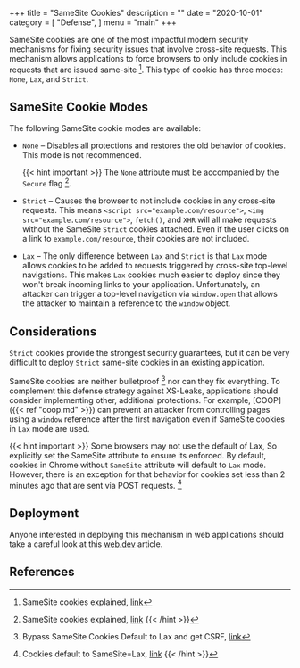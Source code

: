 +++
title = "SameSite Cookies"
description = ""
date = "2020-10-01"
category = [
    "Defense",
]
menu = "main"
+++

SameSite cookies are one of the most impactful modern security mechanisms for fixing security issues that involve cross-site requests. This mechanism allows applications to force browsers to only include cookies in requests that are issued same-site [^1]. This type of cookie has three modes: `None`, `Lax`, and `Strict`.

## SameSite Cookie Modes

The following SameSite cookie modes are available:

* `None` – Disables all protections and restores the old behavior of cookies. This mode is not recommended.

  {{< hint important >}}
  The `None` attribute must be accompanied by the `Secure` flag [^same-site-none].
  [^same-site-none]: SameSite cookies explained, [link](https://web.dev/samesite-cookies-explained/#samesitenone-must-be-secure)
  {{< /hint >}}


* `Strict` – Causes the browser to not include cookies in any cross-site requests. This means `<script src="example.com/resource">`, `<img src="example.com/resource">`, `fetch()`, and `XHR` will all make requests without the SameSite `Strict` cookies attached. Even if the user clicks on a link to `example.com/resource`, their cookies are not included.

* `Lax` – The only difference between `Lax` and `Strict` is that `Lax` mode allows cookies to be added to requests triggered by cross-site top-level navigations. This makes `Lax` cookies much easier to deploy since they won't break incoming links to your application. Unfortunately, an attacker can trigger a top-level navigation via `window.open` that allows the attacker to maintain a reference to the `window` object.

## Considerations

`Strict` cookies provide the strongest security guarantees, but it can be very difficult to deploy `Strict` same-site cookies in an existing application.

SameSite cookies are neither bulletproof [^2] nor can they fix everything. To complement this defense strategy against XS-Leaks, applications should consider implementing other, additional protections. For example, [COOP]({{< ref "coop.md" >}}) can prevent an attacker from controlling pages using a `window` reference after the first navigation even if SameSite cookies in `Lax` mode are used.

{{< hint important >}}
Some browsers may not use the default of Lax, So explicitly set the SameSite attribute to ensure its enforced. 
By default, cookies in Chrome without `SameSite` attribute will default to `Lax` mode. However, there is an exception for that behavior for cookies set less than 2 minutes ago that are sent via POST requests. [^3]

[^3]: Cookies default to SameSite=Lax, [link](https://www.chromestatus.com/feature/5088147346030592)
{{< /hint >}}

## Deployment

Anyone interested in deploying this mechanism in web applications should take a careful look at this [web.dev](https://web.dev/samesite-cookie-recipes/) article.

## References

[^1]: SameSite cookies explained, [link](https://web.dev/samesite-cookies-explained/)
[^2]: Bypass SameSite Cookies Default to Lax and get CSRF, [link](https://medium.com/@renwa/bypass-samesite-cookies-default-to-lax-and-get-csrf-343ba09b9f2b)

